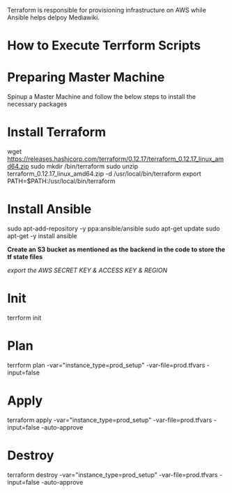 Terraform is responsible for provisioning infrastructure on AWS while Ansible helps delpoy Mediawiki.

# How to Execute Terrform Scripts

# Preparing Master Machine
Spinup a Master Machine and follow the below steps to install the necessary packages

# Install Terraform
wget https://releases.hashicorp.com/terraform/0.12.17/terraform_0.12.17_linux_amd64.zip
sudo mkdir /bin/terraform
sudo unzip terraform_0.12.17_linux_amd64.zip -d /usr/local/bin/terraform
export PATH=$PATH:/usr/local/bin/terraform

# Install Ansible
sudo apt-add-repository -y ppa:ansible/ansible
sudo apt-get update
sudo apt-get -y install ansible

**Create an S3 bucket as mentioned as the backend in the code to store the tf state files**

_export the AWS SECRET KEY & ACCESS KEY & REGION_

# Init
terrform init

# Plan
terrform plan -var="instance_type=prod_setup" -var-file=prod.tfvars -input=false

# Apply
terraform apply -var="instance_type=prod_setup" -var-file=prod.tfvars -input=false -auto-approve

# Destroy
terraform destroy -var="instance_type=prod_setup" -var-file=prod.tfvars -input=false -auto-approve
